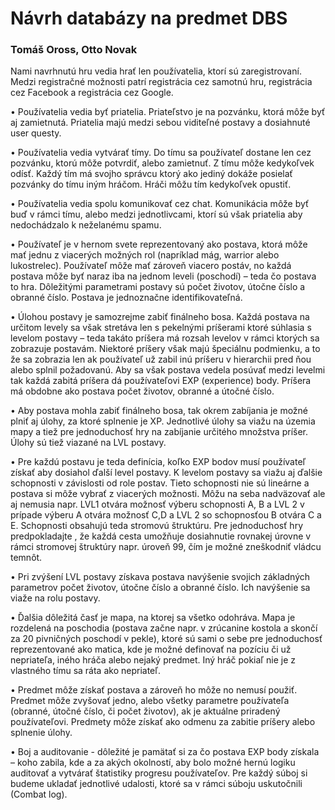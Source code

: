 # Návrh databázy na predmet DBS
### Tomáš Oross, Otto Novak

Nami navrhnutú hru vedia hrať len používatelia, ktorí sú zaregistrovaní. Medzi registračné možnosti
patrí registrácia cez samotnú hru, registrácia cez Facebook a registrácia cez Google.

• Používatelia vedia byť priatelia. Priateľstvo je na pozvánku, ktorá môže byť aj
zamietnutá. Priatelia majú medzi sebou viditeľné postavy a dosiahnuté user questy.

• Používatelia vedia vytvárať tímy. Do tímu sa používateľ dostane len cez pozvánku,
ktorú môže potvrdiť, alebo zamietnuť. Z tímu môže kedykoľvek odísť. Každý tím má svojho správcu ktorý ako jediný dokáže posielať pozvánky do tímu iným hráčom. Hráči môžu tím kedykoľvek opustiť.

• Používatelia vedia spolu komunikovať cez chat. Komunikácia môže byť buď v rámci
tímu, alebo medzi jednotlivcami, ktorí sú však priatelia aby nedochádzalo
k neželanému spamu.

• Používateľ je v hernom svete reprezentovaný ako postava, ktorá môže mať jednu
z viacerých možných rol (napríklad mág, warrior alebo lukostrelec). Používateľ môže mať zároveň viacero postáv, no každá postava môže byť naraz iba na jednom leveli (poschodí) – teda čo postava to hra. Dôležitými parametrami postavy sú počet životov, útočne číslo a obranné číslo. Postava je jednoznačne identifikovateľná.

• Úlohou postavy je samozrejme zabiť finálneho bosa. Každá postava na určitom levely
sa však stretáva len s pekelnými príšerami ktoré súhlasia s levelom postavy – teda
takáto príšera má rozsah levelov v rámci ktorých sa zobrazuje postavám. Niektoré
príšery však majú špeciálnu podmienku, a to že sa zobrazia len ak používateľ už zabil
inú príšeru v hierarchii pred ňou alebo splnil požadovanú. Aby sa však postava vedela posúvať medzi levelmi tak každá zabitá príšera dá používateľovi EXP (experience) body. Príšera má obdobne ako postava počet životov, obranné a útočné číslo.

• Aby postava mohla zabiť finálneho bosa, tak okrem zabíjania je možné plniť aj úlohy,
za ktoré splnenie je XP. Jednotlivé úlohy sa viažu na územia mapy a tiež pre
jednoduchosť hry na zabíjanie určitého množstva príšer. Úlohy sú tiež viazané na LVL
postavy.

• Pre každú postavu je teda definícia, koľko EXP bodov musí používateľ získať aby
dosiahol ďalší level postavy. K levelom postavy sa viažu aj ďalšie schopnosti
v závislosti od role postav. Tieto schopnosti nie sú lineárne a postava si môže vybrať
z viacerých možnosti. Môžu na seba nadväzovať ale aj nemusia napr. LVL1 otvára
možnosť výberu schopnosti A, B a LVL 2 v prípade výberu A otvára možnosť C,D a LVL
2 so schopnosťou B otvára C a E. Schopnosti obsahujú teda stromovú štruktúru. Pre
jednoduchosť hry predpokladajte , že každá cesta umožňuje dosiahnutie rovnakej
úrovne v rámci stromovej štruktúry napr. úroveň 99, čím je možné zneškodniť vládcu
temnôt.

• Pri zvýšení LVL postavy získava postava navýšenie svojich základných parametrov
počet životov, útočne číslo a obranné číslo. Ich navýšenie sa viaže na rolu postavy.

• Ďalšia dôležitá časť je mapa, na ktorej sa všetko odohráva. Mapa je rozdelená na
poschodia (postava začne napr. v zrúcanine kostola a skončí za 20 pivničných
poschodí v pekle), ktoré sú sami o sebe pre jednoduchosť reprezentované ako
matica, kde je možné definovať na pozíciu či už nepriateľa, iného hráča alebo nejaký
predmet. Iný hráč pokiaľ nie je z vlastného tímu sa ráta ako nepriateľ.

• Predmet môže získať postava a zároveň ho môže no nemusí použiť. Predmet môže
zvyšovať jedno, alebo všetky parametre používateľa (obranné, útočné číslo, či počet
životov), ak je aktuálne priradený používateľovi. Predmety môže získať ako odmenu
za zabitie príšery alebo splnenie úlohy.

• Boj a auditovanie - dôležité je pamätať si za čo postava EXP body získala – koho
zabila, kde a za akých okolností, aby bolo možné hernú logiku auditovať a vytvárať
štatistiky progresu používateľov. Pre každý súboj si budeme ukladať jednotlivé
udalosti, ktoré sa v rámci súboju uskutočnili (Combat log).

